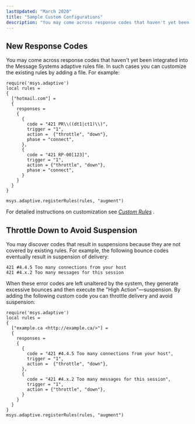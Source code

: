 ```yaml
---
lastUpdated: "March 2020"
title: "Sample Custom Configurations"
description: "You may come across response codes that haven't yet been integrated into the Message Systems adaptive rules file In such cases you can customize the existing rules by adding a file For example For detailed instructions on customization see Chapter 4 Custom Rules You may discover codes that result in..."
---
```


## <a name="ad.samples.response"></a> New Response Codes

You may come across response codes that haven't yet been integrated into the Message Systems adaptive rules file. In such cases you can customize the existing rules by adding a file. For example:

```
require('msys.adaptive')
local rules =
{
  ["hotmail.com"] =
  {
    responses =
    {
      {
        code = "421 PR\\((dt1|ct1)\\)",
        trigger = "1",
        action =  {"throttle", "down"},
        phase = "connect",
      },
      {
        code = "421 RP-00[123]",
        trigger = "1",
        action = {"throttle", "down"},
        phase = "connect",
      }
    }
  }
}

msys.adaptive.registerRules(rules, "augment")
```

For detailed instructions on customization see [*Custom Rules*](/momentum/3/3-ad/ad-custom-rules) .

## <a name="ad.samples.throttle"></a> Throttle Down to Avoid Suspension

You may discover codes that result in suspensions because they are not covered by existing rules. For example, the following bounce codes eventually result in suspension of delivery:

```
421 #4.4.5 Too many connections from your host
421 #4.x.2 Too many messages for this session
```

When these error codes are left unaltered by the system, they generate excessive bounces and then execute the "High Action"—suspension. By adding the following custom code you can throttle delivery and avoid suspension:

```
require('msys.adaptive')
local rules =
{
  ["example.ca <http://example.ca/>"] =
  {
    responses =
    {
      {
        code = "421 #4.4.5 Too many connections from your host",
        trigger = "1",
        action =  {"throttle", "down"},
      },
      {
        code = "421 #4.x.2 Too many messages for this session",
        trigger = "1",
        action = {"throttle", "down"},
      }
    }
  }
}
msys.adaptive.registerRules(rules, "augment")
```